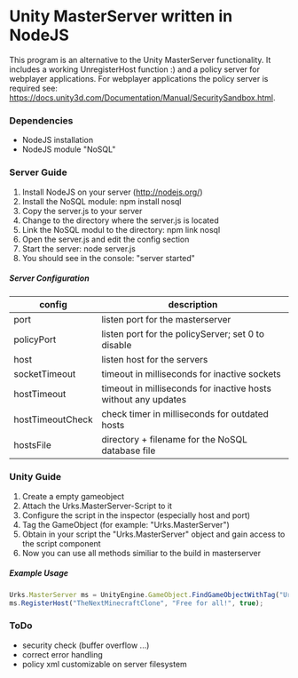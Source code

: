 Unity MasterServer written in NodeJS
=================

This program is an alternative to the Unity MasterServer functionality. It includes a working UnregisterHost function :) and a policy server for webplayer applications. For webplayer applications the policy server is required see: https://docs.unity3d.com/Documentation/Manual/SecuritySandbox.html.

### Dependencies
- NodeJS installation
- NodeJS module "NoSQL"

### Server Guide
1. Install NodeJS on your server (http://nodejs.org/)
2. Install the NoSQL module: npm install nosql
3. Copy the server.js to your server
4. Change to the directory where the server.js is located
5. Link the NoSQL modul to the directory:	npm link nosql
6. Open the server.js and edit the config section
7. Start the server: node server.js
8. You should see in the console: "server started"

##### Server Configuration
| config        | description |
| ------------- |-------------|
| port      | listen port for the masterserver |
| policyPort | listen port for the policyServer; set 0 to disable |
| host | listen host for the servers |
| socketTimeout | timeout in milliseconds for inactive sockets |
| hostTimeout | timeout in milliseconds for inactive hosts without any updates |
| hostTimeoutCheck | check timer in milliseconds for outdated hosts |
| hostsFile | directory + filename for the NoSQL database file |

### Unity Guide
1. Create a empty gameobject
2. Attach the Urks.MasterServer-Script to it
3. Configure the script in the inspector (especially host and port)
4. Tag the GameObject (for example: "Urks.MasterServer")
5. Obtain in your script the "Urks.MasterServer" object and gain access to the script component
6. Now you can use all methods similiar to the build in masterserver

##### Example Usage
```javascript
Urks.MasterServer ms = UnityEngine.GameObject.FindGameObjectWithTag("Urks.MasterServer").GetComponent<Urks.MasterServer>();
ms.RegisterHost("TheNextMinecraftClone", "Free for all!", true);
```

### ToDo
- security check (buffer overflow ...)
- correct error handling
- policy xml customizable on server filesystem
